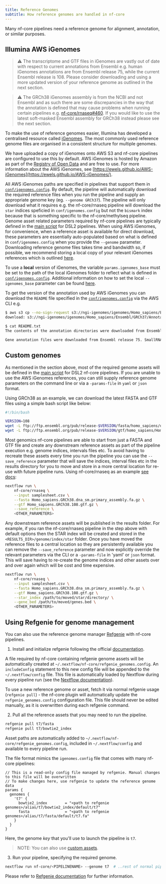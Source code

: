 ```yaml
---
title: Reference Genomes
subtitle: How reference genomes are handled in nf-core
---
```


Many nf-core pipelines need a reference genome for alignment, annotation, or similar purposes.

## Illumina AWS iGenomes

> :warning: The transcriptome and GTF files in iGenomes are vastly out of date with respect to current annotations from Ensembl e.g. human iGenomes annotations are from Ensembl release 75, while the current Ensembl release is 108. Please consider downloading and using a more updated version of your reference genome as outlined in the next section.

> :warning: The GRCh38 iGenomes assembly is from the NCBI and not Ensembl and as such there are some discrepancies in the way that the annotation is defined that may cause problems when running certain pipelines e.g. [nf-core/rnaseq#460](https://github.com/nf-core/rnaseq/issues/460). If you would like to use the latest soft-masked Ensembl assembly for GRCh38 instead please see the next section.

To make the use of reference genomes easier, Illumina has developed a centralised resource called [iGenomes](https://support.illumina.com/sequencing/sequencing_software/igenome.html).
The most commonly used reference genome files are organised in a consistent structure for multiple genomes.

We have uploaded a copy of iGenomes onto AWS S3 and nf-core pipelines are configured to use this by default.
AWS iGenomes is hosted by Amazon as part of the [Registry of Open Data](https://registry.opendata.aws/aws-igenomes/) and are free to use. For more information about the AWS iGenomes, see [https://ewels.github.io/AWS-iGenomes](https://ewels.github.io/AWS-iGenomes/).

All AWS iGenomes paths are specified in pipelines that support them in [`conf/igenomes.config`](https://github.com/nf-core/rnaseq/blob/e049f51f0214b2aef7624b9dd496a404a7c34d14/conf/igenomes.config#L14-L26). By default, the pipeline will automatically download the required reference files when you run the pipeline and supply an appropriate genome key (eg. `--genome GRCh37`). The pipeline will only download what it requires e.g. the nf-core/rnaseq pipeline will download the `star` indices speficied in `conf/igenomes.config` but not the `bismark` index because that is something specific to the nf-core/methylseq pipeline. Genome asset related parameters required by nf-core pipelines are typically defined in the [main script](https://github.com/nf-core/rnaseq/blob/e049f51f0214b2aef7624b9dd496a404a7c34d14/main.nf#L20-L28) for DSL2 pipelines. When using AWS iGenomes, for convenience, when a reference asset is available for direct download, these parameters are essentially auto-populated based on what is defined in `conf/igenomes.config` when you provide the `--genome` parameter. Downloading reference genome files takes time and bandwidth so, if possible, we recommend storing a local copy of your relevant iGenomes references which is outlined [here](https://ewels.github.io/AWS-iGenomes/).

To use a **local** version of iGenomes, the variable `params.igenomes_base` must be set to the path of the local iGenomes folder to reflect what is defined in [`conf/igenomes.config`](https://github.com/nf-core/rnaseq/blob/e049f51f0214b2aef7624b9dd496a404a7c34d14/conf/igenomes.config#L14-L26). Additional information on how to set the local `--igenomes_base` parameter can be found [here](troubleshooting.md#using-a-local-version-of-igenomes).

To get the version of the annotation used by AWS iGenomes you can download the `README` file specified in the [`conf/igenomes.config`](https://github.com/nf-core/rnaseq/blob/e049f51f0214b2aef7624b9dd496a404a7c34d14/conf/igenomes.config#L22) via the AWS CLI e.g.

```bash
$ aws s3 cp --no-sign-request s3://ngi-igenomes/igenomes/Homo_sapiens/Ensembl/GRCh37/Annotation/README.txt .
download: s3://ngi-igenomes/igenomes/Homo_sapiens/Ensembl/GRCh37/Annotation/README.txt to ./README.txt

$ cat README.txt
The contents of the annotation directories were downloaded from Ensembl on: July 17, 2015.

Gene annotation files were downloaded from Ensembl release 75. SmallRNA annotation files were downloaded from miRBase release 21.
```

## Custom genomes

As mentioned in the section above, most of the required genome assets will be defined in the [main script](https://github.com/nf-core/rnaseq/blob/e049f51f0214b2aef7624b9dd496a404a7c34d14/main.nf#L20-L28) for DSL2 nf-core pipelines. If you are unable to use the AWS iGenomes references, you can still supply reference genome parameters on the command line or via a `-params-file` in `yaml` or `json` format.

Using GRCh38 as an example, we can download the latest FASTA and GTF files using a simple bash script like below:

```bash
#!/bin/bash

VERSION=108
wget -L ftp://ftp.ensembl.org/pub/release-$VERSION/fasta/homo_sapiens/dna/Homo_sapiens.GRCh38.dna_sm.primary_assembly.fa.gz
wget -L ftp://ftp.ensembl.org/pub/release-$VERSION/gtf/homo_sapiens/Homo_sapiens.GRCh38.$VERSION.gtf.gz
```

Most genomics nf-core pipelines are able to start from just a FASTA and GTF file and create any downstream reference assets as part of the pipeline execution e.g. genome indices, intervals files etc. To avoid having to recreate these assets every time you run the pipeline you can use the `--save_reference` parameter that will save the indices, interval files etc in the results directory for you to move and store in a more central location for re-use with future pipeline runs. Using nf-core/rnaseq as an example [see docs](https://nf-co.re/rnaseq/output#reference-genome-files):

```bash
nextflow run \
    nf-core/rnaseq \
    --input samplesheet.csv \
    --fasta Homo_sapiens.GRCh38.dna_sm.primary_assembly.fa.gz \
    --gtf Homo_sapiens.GRCh38.108.gtf.gz \
    --save_reference \
    <OTHER_PARAMETERS>
```

Any downstream reference assets will be published in the results folder. For example, if you ran the nf-core/rnaseq pipeline in the step above with default options then the STAR index will be created and stored in the `<RESULTS_DIR>/genome/index/star` folder. Once you have moved the reference files to a central location so they are persistently available you can remove the `--save_reference` parameter and now explicitly override the relevant parameters via the CLI or a `-params-file` in 'yaml' or `json` format. This will save having to re-create the genome indices and other assets over and over again which will be cost and time expensive.

```bash
nextflow run \
    nf-core/rnaseq \
    --input samplesheet.csv \
    --fasta Homo_sapiens.GRCh38.dna_sm.primary_assembly.fa.gz \
    --gtf Homo_sapiens.GRCh38.108.gtf.gz \
    --star_index /path/to/moved/star/directory/ \
    --gene_bed /path/to/moved/genes.bed \
    <OTHER_PARAMETERS>
```

## Using Refgenie for genome management

You can also use the reference genome manager [Refgenie](http://refgenie.databio.org/en/latest/overview/) with nf-core pipelines.

1. Install and initialize refgenie following the official [documentation](http://refgenie.databio.org/en/latest/install/).

A file required by nf-core containing refgenie genome assets will be automatically created at `~/.nextflow/nf-core/refgenie_genomes.config`. An `includeConfig` statement to this new config file will be appended to the `~/.nextflow/config` file. This file is automatically loaded by Nextflow during every pipeline run (see the [Nextflow documentation](https://nextflow.io/docs/latest/config.html)).

To use a new reference genome or asset, fetch it via normal refgenie usage (`refgenie pull`) - the nf-core plugin will automatically update the `refgenie_genomes.config` configuration file.
This file should never be edited manually, as it is overwritten during each refgenie command.

2. Pull all the reference assets that you may need to run the pipeline.

```bash
refgenie pull t7/fasta
refgenie pull t7/bowtie2_index
```

Asset paths are automatically added to `~/.nextflow/nf-core/refgenie_genomes.config`, included in `~/.nextflow/config` and available to every pipeline run.

The file format mimics the `igenomes.config` file that comes with many nf-core pipelines:

```nextflow
// This is a read-only config file managed by refgenie. Manual changes to this file will be overwritten
// To make changes here, use refgenie to update the reference genome data
params {
  genomes {
    't7' {
      bowtie2_index        = "<path to refgenie genomes>/alias/t7/bowtie2_index/default/t7"
      fasta                = "<path to refgenie genomes>/alias/t7/fasta/default/t7.fa"
    }
  }
}
```

Here, the genome _key_ that you'll use to launch the pipeline is `t7`.

> NOTE: You can also use [custom assets](http://refgenie.databio.org/en/latest/custom_assets/).

3. Run your pipeline, specifying the required genome.

```bash
nextflow run nf-core/<PIPELINENAME> --genome t7  # ..rest of normal pipeline flags..
```

Please refer to [Refgenie documentation](http://refgenie.databio.org/en/latest/) for further information.
